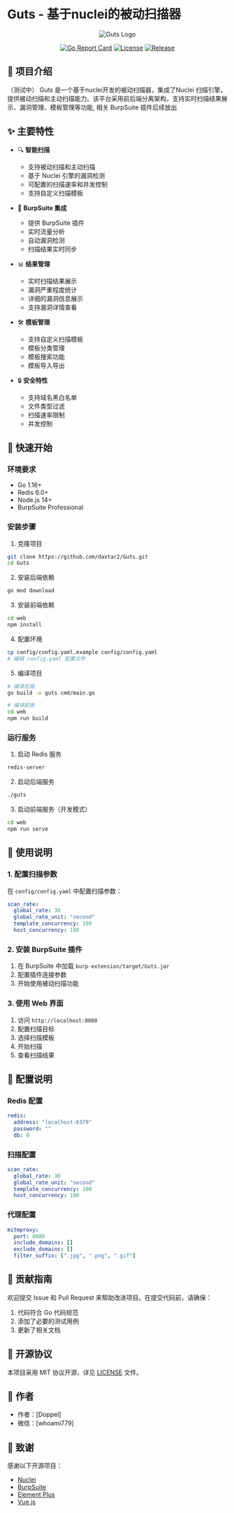 # Guts - 基于nuclei的被动扫描器

<div align="center">

![Guts Logo](static/guts2.png)

[![Go Report Card](https://goreportcard.com/badge/github.com/daxtar2/Guts)](https://goreportcard.com/report/github.com/daxtar2/Guts)
[![License](https://img.shields.io/github/license/daxtar2/Guts)](LICENSE)
[![Release](https://img.shields.io/github/v/release/daxtar2/Guts)](https://github.com/daxtar2/Guts/releases)

</div>

## 📖 项目介绍

（测试中）
Guts 是一个基于nuclei开发的被动扫描器，集成了Nuclei 扫描引擎，提供被动扫描和主动扫描能力。该平台采用前后端分离架构，支持实时扫描结果展示、漏洞管理、模板管理等功能,  相关 BurpSuite 插件后续放出

## ✨ 主要特性

- 🔍 **智能扫描**
  - 支持被动扫描和主动扫描
  - 基于 Nuclei 引擎的漏洞检测
  - 可配置的扫描速率和并发控制
  - 支持自定义扫描模板

- 🎯 **BurpSuite 集成**
  - 提供 BurpSuite 插件
  - 实时流量分析
  - 自动漏洞检测
  - 扫描结果实时同步

- 📊 **结果管理**
  - 实时扫描结果展示
  - 漏洞严重程度统计
  - 详细的漏洞信息展示
  - 支持漏洞详情查看

- 🛠️ **模板管理**
  - 支持自定义扫描模板
  - 模板分类管理
  - 模板搜索功能
  - 模板导入导出

- 🔒 **安全特性**
  - 支持域名黑白名单
  - 文件类型过滤
  - 扫描速率限制
  - 并发控制

## 🚀 快速开始

### 环境要求

- Go 1.16+
- Redis 6.0+
- Node.js 14+
- BurpSuite Professional

### 安装步骤

1. 克隆项目
```bash
git clone https://github.com/daxtar2/Guts.git
cd Guts
```

2. 安装后端依赖
```bash
go mod download
```

3. 安装前端依赖
```bash
cd web
npm install
```

4. 配置环境
```bash
cp config/config.yaml.example config/config.yaml
# 编辑 config.yaml 配置文件
```

5. 编译项目
```bash
# 编译后端
go build -o guts cmd/main.go

# 编译前端
cd web
npm run build
```

### 运行服务

1. 启动 Redis 服务
```bash
redis-server
```

2. 启动后端服务
```bash
./guts
```

3. 启动前端服务（开发模式）
```bash
cd web
npm run serve
```

## 📝 使用说明

### 1. 配置扫描参数

在 `config/config.yaml` 中配置扫描参数：

```yaml
scan_rate:
  global_rate: 30
  global_rate_unit: "second"
  template_concurrency: 100
  host_concurrency: 100
```

### 2. 安装 BurpSuite 插件

1. 在 BurpSuite 中加载 `burp-extension/target/Guts.jar`
2. 配置插件连接参数
3. 开始使用被动扫描功能

### 3. 使用 Web 界面

1. 访问 `http://localhost:8080`
2. 配置扫描目标
3. 选择扫描模板
4. 开始扫描
5. 查看扫描结果

## 🔧 配置说明

### Redis 配置
```yaml
redis:
  address: "localhost:6379"
  password: ""
  db: 0
```

### 扫描配置
```yaml
scan_rate:
  global_rate: 30
  global_rate_unit: "second"
  template_concurrency: 100
  host_concurrency: 100
```

### 代理配置
```yaml
mitmproxy:
  port: 8080
  include_domains: []
  exclude_domains: []
  filter_suffix: [".jpg", ".png", ".gif"]
```

## 🤝 贡献指南

欢迎提交 Issue 和 Pull Request 来帮助改进项目。在提交代码前，请确保：

1. 代码符合 Go 代码规范
2. 添加了必要的测试用例
3. 更新了相关文档

## 📄 开源协议

本项目采用 MIT 协议开源，详见 [LICENSE](LICENSE) 文件。

## 👥 作者

- 作者：[Doppel]
- 微信：[whoami779]

## 🙏 致谢

感谢以下开源项目：

- [Nuclei](https://github.com/projectdiscovery/nuclei)
- [BurpSuite](https://portswigger.net/burp)
- [Element Plus](https://element-plus.org/)
- [Vue.js](https://vuejs.org/) 